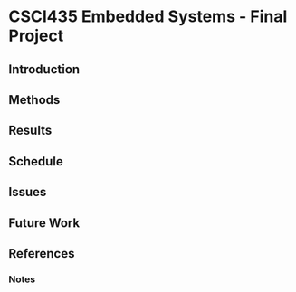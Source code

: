 # CSCI435 Embedded Systems - Final Project 

## Introduction 

## Methods 

## Results 

## Schedule 

## Issues 

## Future Work 

## References 

### Notes 
